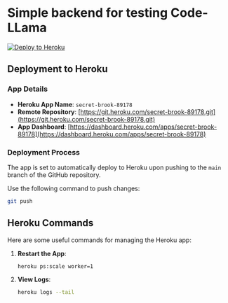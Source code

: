 # Simple backend for testing Code-LLama
[![Deploy to Heroku](https://github.com/P0rt/jake-my-copilot/actions/workflows/deploy_to_heroku.yml/badge.svg)](https://github.com/P0rt/jake-my-copilot/actions/workflows/deploy_to_heroku.yml)

## Deployment to Heroku

### App Details
- **Heroku App Name**: `secret-brook-89178`
- **Remote Repository**: [https://git.heroku.com/secret-brook-89178.git](https://git.heroku.com/secret-brook-89178.git)
- **App Dashboard**: [https://dashboard.heroku.com/apps/secret-brook-89178](https://dashboard.heroku.com/apps/secret-brook-89178)

### Deployment Process

The app is set to automatically deploy to Heroku upon pushing to the `main` branch of the GitHub repository.

Use the following command to push changes:

```bash
git push
```

## Heroku Commands

Here are some useful commands for managing the Heroku app:

1. **Restart the App**: 
    ```bash
    heroku ps:scale worker=1
    ```

2. **View Logs**: 
    ```bash
    heroku logs --tail
    ```

